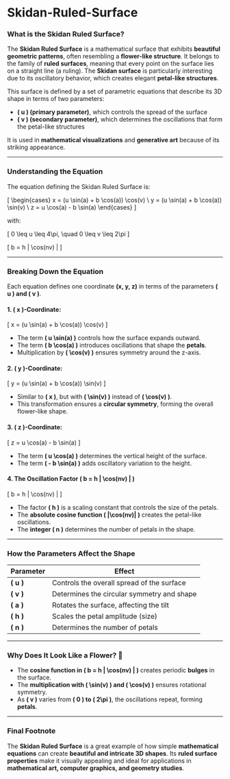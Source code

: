 # Skidan-Ruled-Surface

### **What is the Skidan Ruled Surface?**
The **Skidan Ruled Surface** is a mathematical surface that exhibits **beautiful geometric patterns**, often resembling a **flower-like structure**. It belongs to the family of **ruled surfaces**, meaning that every point on the surface lies on a straight line (a ruling). The **Skidan surface** is particularly interesting due to its oscillatory behavior, which creates elegant **petal-like structures**.

This surface is defined by a set of parametric equations that describe its 3D shape in terms of two parameters:  
- **\( u \) (primary parameter)**, which controls the spread of the surface  
- **\( v \) (secondary parameter)**, which determines the oscillations that form the petal-like structures  

It is used in **mathematical visualizations** and **generative art** because of its striking appearance.

---

### **Understanding the Equation**
The equation defining the Skidan Ruled Surface is:

\[
\begin{cases}
x = (u \sin(a) + b \cos(a)) \cos(v) \\
y = (u \sin(a) + b \cos(a)) \sin(v) \\
z = u \cos(a) - b \sin(a)
\end{cases}
\]

with:

\[
0 \leq u \leq 4\pi, \quad 0 \leq v \leq 2\pi
\]

\[
b = h | \cos(nv) |
\]

---

### **Breaking Down the Equation**
Each equation defines one coordinate **(x, y, z)** in terms of the parameters **\( u \) and \( v \)**.

#### **1. \( x \)-Coordinate:**
\[
x = (u \sin(a) + b \cos(a)) \cos(v)
\]
- The term **\( u \sin(a) \)** controls how the surface expands outward.
- The term **\( b \cos(a) \)** introduces oscillations that shape the **petals**.
- Multiplication by **\( \cos(v) \)** ensures symmetry around the z-axis.

#### **2. \( y \)-Coordinate:**
\[
y = (u \sin(a) + b \cos(a)) \sin(v)
\]
- Similar to **\( x \)**, but with **\( \sin(v) \)** instead of **\( \cos(v) \)**.
- This transformation ensures a **circular symmetry**, forming the overall flower-like shape.

#### **3. \( z \)-Coordinate:**
\[
z = u \cos(a) - b \sin(a)
\]
- The term **\( u \cos(a) \)** determines the vertical height of the surface.
- The term **\( - b \sin(a) \)** adds oscillatory variation to the height.

#### **4. The Oscillation Factor \( b = h | \cos(nv) | \)**
\[
b = h | \cos(nv) |
\]
- The factor **\( h \)** is a scaling constant that controls the size of the petals.
- The **absolute cosine function \( |\cos(nv)| \)** creates the petal-like oscillations.
- The **integer \( n \)** determines the number of petals in the shape.

---

### **How the Parameters Affect the Shape**
| Parameter | Effect |
|-----------|--------|
| **\( u \)** | Controls the overall spread of the surface |
| **\( v \)** | Determines the circular symmetry and shape |
| **\( a \)** | Rotates the surface, affecting the tilt |
| **\( h \)** | Scales the petal amplitude (size) |
| **\( n \)** | Determines the number of petals |

---

### **Why Does It Look Like a Flower? 🌸**
- The **cosine function in \( b = h | \cos(nv) | \)** creates periodic **bulges** in the surface.
- The **multiplication with \( \sin(v) \) and \( \cos(v) \)** ensures rotational symmetry.
- As **\( v \)** varies from **\( 0 \) to \( 2\pi \)**, the oscillations repeat, forming **petals**.

---

### **Final Footnote**
The **Skidan Ruled Surface** is a great example of how simple **mathematical equations** can create **beautiful and intricate 3D shapes**. Its **ruled surface properties** make it visually appealing and ideal for applications in **mathematical art, computer graphics, and geometry studies**.

